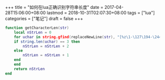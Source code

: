 +++
title = "如何在lua正确识别字符串长度"
date = 2017-04-28T15:06:00+08:00
lastmod = 2018-10-31T02:07:30+08:00
tags = ["lua"]
categories = ["笔记"]
draft = false
+++

```lua
function getCharacterLen(str)
    local nStrLen = 0
    for uchar in string.gfind(replaceNewLine(str), "[%z\1-\127\194-\244][\128-\191]*") do
	if string.len(uchar) == 3 then
	    nStrLen = nStrLen + 2
	else
	    nStrLen = nStrLen + 1
	end
    end
    return nStrLen
end
```